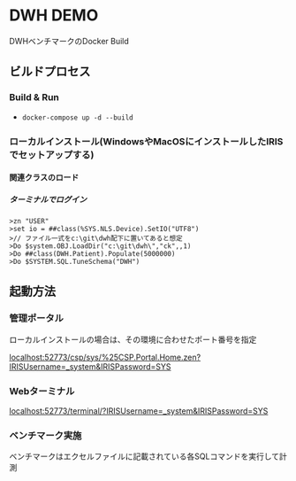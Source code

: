 # DWH DEMO

DWHベンチマークのDocker Build


## ビルドプロセス

### Build & Run
* ```docker-compose up -d --build```

### ローカルインストール(WindowsやMacOSにインストールしたIRISでセットアップする)

#### 関連クラスのロード

##### ターミナルでログイン

```
>zn "USER"
>set io = ##class(%SYS.NLS.Device).SetIO("UTF8")
>// ファイル一式をc:\git\dwh配下に置いてあると想定
>Do $system.OBJ.LoadDir("c:\git\dwh\","ck",,1)
>Do ##class(DWH.Patient).Populate(5000000)
>Do $SYSTEM.SQL.TuneSchema("DWH")
```

## 起動方法

### 管理ポータル

ローカルインストールの場合は、その環境に合わせたポート番号を指定

[localhost:52773/csp/sys/%25CSP.Portal.Home.zen?IRISUsername=_system&IRISPassword=SYS](http://localhost:52773/csp/sys/%25CSP.Portal.Home.zen?IRISUsername=_system&IRISPassword=SYS)

### Webターミナル

[localhost:52773/terminal/?IRISUsername=_system&IRISPassword=SYS](http://localhost:52773/terminal/?IRISUsername=_system&IRISPassword=SYS)

### ベンチマーク実施

ベンチマークはエクセルファイルに記載されている各SQLコマンドを実行して計測
